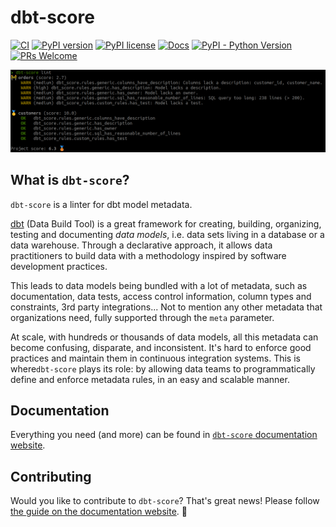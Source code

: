 # dbt-score

[![CI](https://github.com/PicnicSupermarket/dbt-score/actions/workflows/ci.yml/badge.svg)](https://github.com/PicnicSupermarket/dbt-score/actions)
[![PyPI version](https://img.shields.io/pypi/v/dbt-score.svg)](https://pypi.python.org/pypi/dbt-score/)
[![PyPI license](https://img.shields.io/pypi/l/dbt-score.svg)](https://pypi.python.org/pypi/dbt-score/)
[![Docs](https://img.shields.io/badge/Docs-mkdocs-blue)](https://dbt-score.picnic.tech/)
[![PyPI - Python Version](https://img.shields.io/pypi/pyversions/dbt-score.svg)](https://pypi.org/project/dbt-score)
[![PRs Welcome](https://img.shields.io/badge/PRs-welcome-brightgreen.svg)](https://makeapullrequest.com)

![dbt-score-output](images/dbt-score-output.png)

## What is `dbt-score`?

`dbt-score` is a linter for dbt model metadata.

[dbt][dbt] (Data Build Tool) is a great framework for creating, building,
organizing, testing and documenting _data models_, i.e. data sets living in a
database or a data warehouse. Through a declarative approach, it allows data
practitioners to build data with a methodology inspired by software development
practices.

This leads to data models being bundled with a lot of metadata, such as
documentation, data tests, access control information, column types and
constraints, 3rd party integrations... Not to mention any other metadata that
organizations need, fully supported through the `meta` parameter.

At scale, with hundreds or thousands of data models, all this metadata can
become confusing, disparate, and inconsistent. It's hard to enforce good
practices and maintain them in continuous integration systems. This is
where`dbt-score` plays its role: by allowing data teams to programmatically
define and enforce metadata rules, in an easy and scalable manner.

## Documentation

Everything you need (and more) can be found in [`dbt-score` documentation
website][dbt-score].

## Contributing

Would you like to contribute to `dbt-score`? That's great news! Please follow
[the guide on the documentation website][contributors-guide]. 🚀

[dbt]: https://github.com/dbt-labs/dbt-core
[dbt-score]: https://dbt-score.picnic.tech/
[contributors-guide]: https://dbt-score.picnic.tech/contributing/
